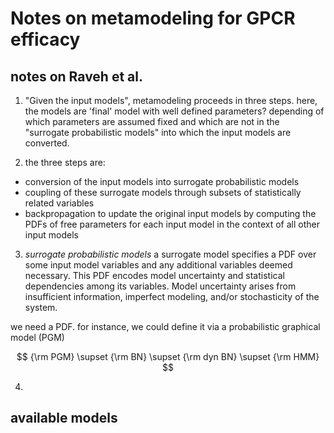 # Notes on metamodeling for GPCR efficacy


## notes on Raveh et al.

1. "Given the input models", metamodeling proceeds in three steps. 
here, the models are 'final' model with well defined parameters? 
depending of which parameters are assumed fixed and which are not in 
the "surrogate probabilistic models" into which the input models are converted. 

2. the three steps are: 

 - conversion of the input models into surrogate probabilistic models
 - coupling of these surrogate models through subsets of statistically related variables
 - backpropagation to update the original input models by computing the PDFs of 
  free parameters for each input model in the context of all other input models

3. *surrogate probabilistic models* a surrogate model specifies a PDF over some input model variables and any additional variables deemed necessary. This PDF encodes model uncertainty and statistical dependencies among its variables. Model uncertainty arises from insufficient information, imperfect modeling, and/or stochasticity of the system.

we need a PDF. 
for instance, we could define it via a probabilistic graphical model (PGM) 

$$ {\rm PGM}  \supset  {\rm BN} \supset {\rm dyn BN} \supset {\rm HMM} $$


4. 


## available models
